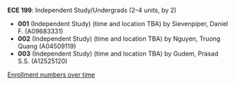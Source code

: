 **ECE 199**: Independent Study/Undergrads (2–4 units, by 2)

- **001** (Independent Study) (time and location TBA) by Sievenpiper, Daniel F. (A09683331)
- **002** (Independent Study) (time and location TBA) by Nguyen, Truong Quang (A04509119)
- **003** (Independent Study) (time and location TBA) by Gudem, Prasad S.S. (A12525120)

[Enrollment numbers over time](./ECE199.tsv)
